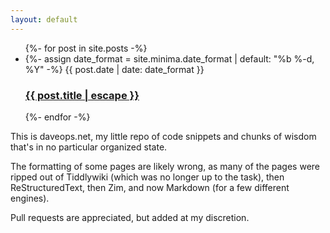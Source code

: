 ```yaml
---
layout: default
---
```


<ul class="post-list">
  {%- for post in site.posts -%}
  <li>
    {%- assign date_format = site.minima.date_format | default: "%b %-d, %Y" -%}
    <span class="post-meta">{{ post.date | date: date_format }}</span>
    <h3>
      <a class="post-link" href="{{ post.url | relative_url }}">
        {{ post.title | escape }}
      </a>
    </h3>
  </li>
  {%- endfor -%}
</ul>

This is daveops.net, my little repo of code snippets and chunks of wisdom
that's in no particular organized state.

The formatting of some pages are likely wrong, as many of the pages were ripped
out of Tiddlywiki (which was no longer up to the task), then ReStructuredText,
then Zim, and now Markdown (for a few different engines).

Pull requests are appreciated, but added at my discretion.
